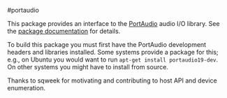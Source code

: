 #portaudio

This package provides an interface to the [PortAudio](http://www.portaudio.com/) audio I/O library.  See the [package documentation](http://godoc.org/github.com/gordonklaus/portaudio) for details.

To build this package you must first have the PortAudio development headers and libraries installed.  Some systems provide a package for this; e.g., on Ubuntu you would want to run `apt-get install portaudio19-dev`.  On other systems you might have to install from source.

Thanks to sqweek for motivating and contributing to host API and device enumeration.
